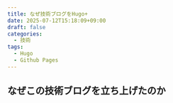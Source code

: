 ```yaml
---
title: なぜ技術ブログをHugo+
date: 2025-07-12T15:18:09+09:00
draft: false
categories:
  - 技術
tags:
  - Hugo
  - Github Pages
---
```


## なぜこの技術ブログを立ち上げたのか
